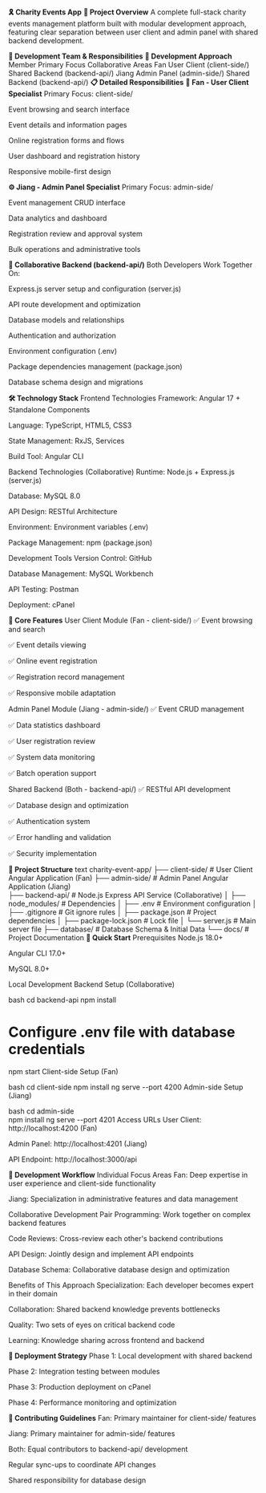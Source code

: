 **🎗️ Charity Events App**
**📖 Project Overview**
A complete full-stack charity events management platform built with modular development approach, featuring clear separation between user client and admin panel with shared backend development.

**👥 Development Team & Responsibilities**
**🎯 Development Approach**
Member	Primary Focus	Collaborative Areas
Fan	User Client (client-side/)	Shared Backend (backend-api/)
Jiang	Admin Panel (admin-side/)	Shared Backend (backend-api/)
**📋 Detailed Responsibilities**
**👤 Fan - User Client Specialist**
Primary Focus: client-side/

Event browsing and search interface

Event details and information pages

Online registration forms and flows

User dashboard and registration history

Responsive mobile-first design

**⚙️ Jiang - Admin Panel Specialist**
Primary Focus: admin-side/

Event management CRUD interface

Data analytics and dashboard

Registration review and approval system

Bulk operations and administrative tools

**🤝 Collaborative Backend (backend-api/)**
Both Developers Work Together On:

Express.js server setup and configuration (server.js)

API route development and optimization

Database models and relationships

Authentication and authorization

Environment configuration (.env)

Package dependencies management (package.json)

Database schema design and migrations

**🛠️ Technology Stack**
Frontend Technologies
Framework: Angular 17 + Standalone Components

Language: TypeScript, HTML5, CSS3

State Management: RxJS, Services

Build Tool: Angular CLI

Backend Technologies (Collaborative)
Runtime: Node.js + Express.js (server.js)

Database: MySQL 8.0

API Design: RESTful Architecture

Environment: Environment variables (.env)

Package Management: npm (package.json)

Development Tools
Version Control: GitHub

Database Management: MySQL Workbench

API Testing: Postman

Deployment: cPanel

**🚀 Core Features**
User Client Module (Fan - client-side/)
✅ Event browsing and search

✅ Event details viewing

✅ Online event registration

✅ Registration record management

✅ Responsive mobile adaptation

Admin Panel Module (Jiang - admin-side/)
✅ Event CRUD management

✅ Data statistics dashboard

✅ User registration review

✅ System data monitoring

✅ Batch operation support

Shared Backend (Both - backend-api/)
✅ RESTful API development

✅ Database design and optimization

✅ Authentication system

✅ Error handling and validation

✅ Security implementation

**📁 Project Structure**
text
charity-event-app/
├── client-side/          # User Client Angular Application (Fan)
├── admin-side/           # Admin Panel Angular Application (Jiang)  
├── backend-api/          # Node.js Express API Service (Collaborative)
│   ├── node_modules/     # Dependencies
│   ├── .env             # Environment configuration
│   ├── .gitignore       # Git ignore rules
│   ├── package.json     # Project dependencies
│   ├── package-lock.json # Lock file
│   └── server.js        # Main server file
├── database/             # Database Schema & Initial Data
└── docs/                 # Project Documentation
**🎯 Quick Start**
Prerequisites
Node.js 18.0+

Angular CLI 17.0+

MySQL 8.0+

Local Development
Backend Setup (Collaborative)

bash
cd backend-api
npm install
# Configure .env file with database credentials
npm start
Client-side Setup (Fan)

bash
cd client-side
npm install
ng serve --port 4200
Admin-side Setup (Jiang)

bash
cd admin-side  
npm install
ng serve --port 4201
Access URLs
User Client: http://localhost:4200 (Fan)

Admin Panel: http://localhost:4201 (Jiang)

API Endpoint: http://localhost:3000/api

**🔄 Development Workflow**
Individual Focus Areas
Fan: Deep expertise in user experience and client-side functionality

Jiang: Specialization in administrative features and data management

Collaborative Development
Pair Programming: Work together on complex backend features

Code Reviews: Cross-review each other's backend contributions

API Design: Jointly design and implement API endpoints

Database Schema: Collaborative database design and optimization

Benefits of This Approach
Specialization: Each developer becomes expert in their domain

Collaboration: Shared backend knowledge prevents bottlenecks

Quality: Two sets of eyes on critical backend code

Learning: Knowledge sharing across frontend and backend

**🚀 Deployment Strategy**
Phase 1: Local development with shared backend

Phase 2: Integration testing between modules

Phase 3: Production deployment on cPanel

Phase 4: Performance monitoring and optimization

**🤝 Contributing Guidelines**
Fan: Primary maintainer for client-side/ features

Jiang: Primary maintainer for admin-side/ features

Both: Equal contributors to backend-api/ development

Regular sync-ups to coordinate API changes

Shared responsibility for database design

